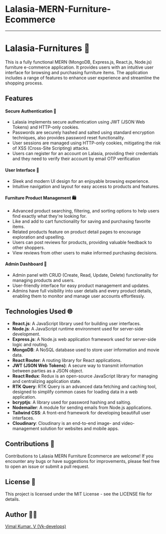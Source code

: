 # **Lalasia-MERN-Furniture-Ecommerce**

---

# **Lalasia-Furnitures 🛒️**

This is a fully functional MERN (MongoDB, Express.js, React.js, Node.js) furniture e-commerce application. It provides users with an intuitive user interface for browsing and purchasing furniture items. The application includes a range of features to enhance user experience and streamline the shopping process.

## **Features**

#### Secure Authentication 🔐

-   Lalasia implements secure authentication using JWT (JSON Web Tokens) and HTTP-only cookies.
-   Passwords are securely hashed and salted using standard encryption techniques, also provides password reset functionality.
-   User sessions are managed using HTTP-only cookies, mitigating the risk of XSS (Cross-Site Scripting) attacks.
-   Users can register for an account on Lalasia, providing their credentials and they need to verify their account by email OTP verification

#### User Interface 📱

-   Sleek and modern UI design for an enjoyable browsing experience.
-   Intuitive navigation and layout for easy access to products and features.

#### Furniture Product Management 🛍️

-   Advanced product searching, filtering, and sorting options to help users find exactly what they're looking for.
-   Like and add to cart functionality for saving and purchasing favorite items.
-   Related products feature on product detail pages to encourage exploration and upselling.
-   Users can post reviews for products, providing valuable feedback to other shoppers.
-   View reviews from other users to make informed purchasing decisions.

#### Admin Dashboard 👤

-   Admin panel with CRUD (Create, Read, Update, Delete) functionality for managing products and users.
-   User-friendly interface for easy product management and updates.
-   Admins have full visibility into user details and every product details, enabling them to monitor and manage user accounts effortlessly.

## Technologies Used 🌐

-   **React.js**: A JavaScript library used for building user interfaces.
-   **Node.js**: A JavaScript runtime environment used for server-side development.
-   **Express.js**: A Node.js web application framework used for server-side logic and routing.
-   **MongoDB**: A NoSQL database used to store user information and movie data.
-   **React Router**: A routing library for React applications.
-   **JWT (JSON Web Tokens)**: A secure way to transmit information between parties as a JSON object.
-   **React Redux**: Redux is an open-source JavaScript library for managing and centralizing application state.
-   **RTK Query**: RTK Query is an advanced data fetching and caching tool, designed to simplify common cases for loading data in a web application.
-   **bcryptjs**: A library used for password hashing and salting.
-   **Nodemailer**: A module for sending emails from Node.js applications.
-   **Tailwind CSS**: A front-end framework for developing beautifull user interfaces.
-   **Cloudinary**: Cloudinary is an end-to-end image- and video-management solution for websites and mobile apps.

## Contributions 🛂

Contributions to Lalasia MERN Furniture Ecommerce are welcome! If you encounter any bugs or have suggestions for improvements, please feel free to open an issue or submit a pull request.

## License 🪪

This project is licensed under the MIT License - see the LICENSE file for details.

## Author 🧑‍💻

[Vimal Kumar. V (Vk-develops)](https://www.instagram.com/itz__vimal__93/)
